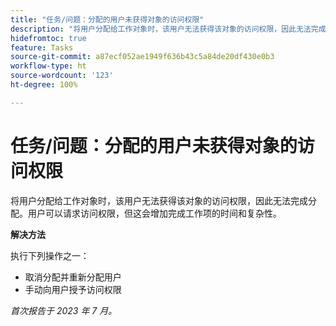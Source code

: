```yaml
---
title: "任务/问题：分配的用户未获得对象的访问权限"
description: "将用户分配给工作对象时，该用户无法获得该对象的访问权限，因此无法完成分配。用户可以请求访问权限，但这会增加完成工作项的时间和复杂性。"
hidefromtoc: true
feature: Tasks
source-git-commit: a87ecf052ae1949f636b43c5a84de20df430e0b3
workflow-type: ht
source-wordcount: '123'
ht-degree: 100%

---
```



# 任务/问题：分配的用户未获得对象的访问权限

将用户分配给工作对象时，该用户无法获得该对象的访问权限，因此无法完成分配。用户可以请求访问权限，但这会增加完成工作项的时间和复杂性。

**解决方法**

执行下列操作之一：

* 取消分配并重新分配用户
* 手动向用户授予访问权限

_首次报告于 2023 年 7 月。_
